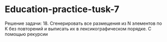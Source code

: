 # Education-practice-tusk-7
Решение задачи:
18. Сгенерировать все размещения из N элементов по K без повторений и выписать их в лексикографическом порядке.
С помощью рекурсии
